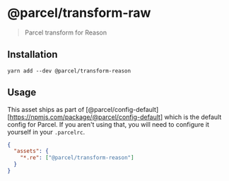 # @parcel/transform-raw

> Parcel transform for Reason

## Installation

```
yarn add --dev @parcel/transform-reason
```

## Usage

This asset ships as part of [@parcel/config-default][https://npmjs.com/package/@parcel/config-default]
which is the default config for Parcel. If you aren't using that, you will need
to configure it yourself in your `.parcelrc`.

```json
{
  "assets": {
    "*.re": ["@parcel/transform-reason"]
  }
}
```
